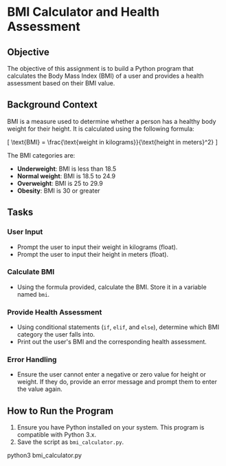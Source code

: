 # BMI Calculator and Health Assessment

## Objective
The objective of this assignment is to build a Python program that calculates the Body Mass Index (BMI) of a user and provides a health assessment based on their BMI value.

## Background Context
BMI is a measure used to determine whether a person has a healthy body weight for their height. It is calculated using the following formula:

\[ \text{BMI} = \frac{\text{weight in kilograms}}{\text{height in meters}^2} \]

The BMI categories are:
- **Underweight**: BMI is less than 18.5
- **Normal weight**: BMI is 18.5 to 24.9
- **Overweight**: BMI is 25 to 29.9
- **Obesity**: BMI is 30 or greater

## Tasks

### User Input
- Prompt the user to input their weight in kilograms (float).
- Prompt the user to input their height in meters (float).

### Calculate BMI
- Using the formula provided, calculate the BMI. Store it in a variable named `bmi`.

### Provide Health Assessment
- Using conditional statements (`if`, `elif`, and `else`), determine which BMI category the user falls into.
- Print out the user's BMI and the corresponding health assessment.

### Error Handling
- Ensure the user cannot enter a negative or zero value for height or weight. If they do, provide an error message and prompt them to enter the value again.

## How to Run the Program
1. Ensure you have Python installed on your system. This program is compatible with Python 3.x.
2. Save the script as `bmi_calculator.py`.

python3 bmi_calculator.py


